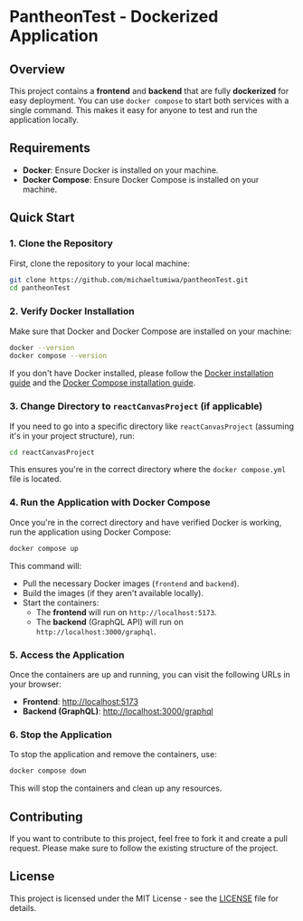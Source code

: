 # PantheonTest - Dockerized Application

## Overview
This project contains a **frontend** and **backend** that are fully **dockerized** for easy deployment. You can use `docker compose` to start both services with a single command. This makes it easy for anyone to test and run the application locally.

## Requirements
- **Docker**: Ensure Docker is installed on your machine.
- **Docker Compose**: Ensure Docker Compose is installed on your machine.

## Quick Start

### 1. Clone the Repository

First, clone the repository to your local machine:

```bash
git clone https://github.com/michaeltumiwa/pantheonTest.git
cd pantheonTest
```

### 2. Verify Docker Installation

Make sure that Docker and Docker Compose are installed on your machine:

```bash
docker --version
docker compose --version
```

If you don't have Docker installed, please follow the [Docker installation guide](https://docs.docker.com/get-docker/) and the [Docker Compose installation guide](https://docs.docker.com/compose/install/).

### 3. Change Directory to `reactCanvasProject` (if applicable)

If you need to go into a specific directory like `reactCanvasProject` (assuming it's in your project structure), run:

```bash
cd reactCanvasProject
```

This ensures you're in the correct directory where the `docker compose.yml` file is located.

### 4. Run the Application with Docker Compose

Once you're in the correct directory and have verified Docker is working, run the application using Docker Compose:

```bash
docker compose up
```

This command will:
- Pull the necessary Docker images (`frontend` and `backend`).
- Build the images (if they aren't available locally).
- Start the containers:
  - The **frontend** will run on `http://localhost:5173`.
  - The **backend** (GraphQL API) will run on `http://localhost:3000/graphql`.

### 5. Access the Application

Once the containers are up and running, you can visit the following URLs in your browser:

- **Frontend**: [http://localhost:5173](http://localhost:5173)
- **Backend (GraphQL)**: [http://localhost:3000/graphql](http://localhost:3000/graphql)

### 6. Stop the Application

To stop the application and remove the containers, use:

```bash
docker compose down
```

This will stop the containers and clean up any resources.

## Contributing

If you want to contribute to this project, feel free to fork it and create a pull request. Please make sure to follow the existing structure of the project.

## License

This project is licensed under the MIT License - see the [LICENSE](LICENSE) file for details.